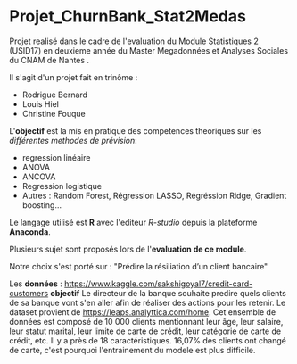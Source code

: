 # Projet_ChurnBank_Stat2Medas
Projet realisé dans le cadre de l'evaluation du Module Statistiques 2 (USID17) en deuxieme année du Master Megadonnées et Analyses Sociales du CNAM de Nantes .

Il s'agit d'un projet fait en trinôme :
  - Rodrigue Bernard
  - Louis Hiel 
  - Christine Fouque
  
L'**objectif** est la mis en pratique des competences theoriques sur les *différentes methodes de prévision*: 
  - regression linéaire
  - ANOVA
  - ANCOVA
  - Regression logistique
  - Autres : Random Forest, Régression LASSO, Régréssion Ridge, Gradient boosting...

Le langage utilisé est **R** avec l'editeur *R-studio* depuis la plateforme **Anaconda**.

Plusieurs sujet sont proposés lors de l'**evaluation de ce module**. 

Notre choix s'est porté sur : "Prédire la résiliation d’un client bancaire" 

Les **données** : https://www.kaggle.com/sakshigoyal7/credit-card-customers
**objectif** Le directeur de la banque souhaite predire quels clients de sa banque vont s'en aller afin de réaliser des actions pour les retenir. Le dataset provient de https://leaps.analyttica.com/home. Cet ensemble de données est composé de 10 000 clients mentionnant leur âge, leur salaire, leur statut marital, leur limite de carte de crédit, leur catégorie de carte de crédit, etc. Il y a près de 18 caractéristiques.
16,07% des clients ont changé de carte, c'est pourquoi l'entrainement du modele est plus difficile.



